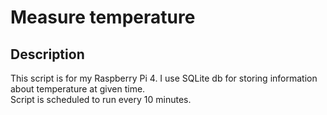 # Measure temperature

## Description
This script is for my Raspberry Pi 4.
I use SQLite db for storing information about temperature at given time.  
Script is scheduled to run every 10 minutes.  
